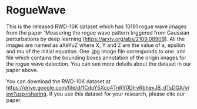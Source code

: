# RogueWave
This is the released RWD-10K dataset which has 10191 rogue wave images from the paper 'Measuring the rogue wave pattern triggered from Gaussian perturbations by deep learning'(https://arxiv.org/abs/2109.08909). All the images are named as aXeYuZ where X, Y and Z are the value of a, epsilon and mu of the initial equation. One .jpg image file corresponds to one .xml file which contains the bounding boxes annotation of the origin images for the rogue wave detection. You can see more details about the dataset in our paper above.

You can download the RWD-10K dataset at https://drive.google.com/file/d/1CdpY5Xco4TnRY0DIryRbhexJB_dTsDGA/view?usp=sharing. If you use this dataset for your research, please cite our paper.
